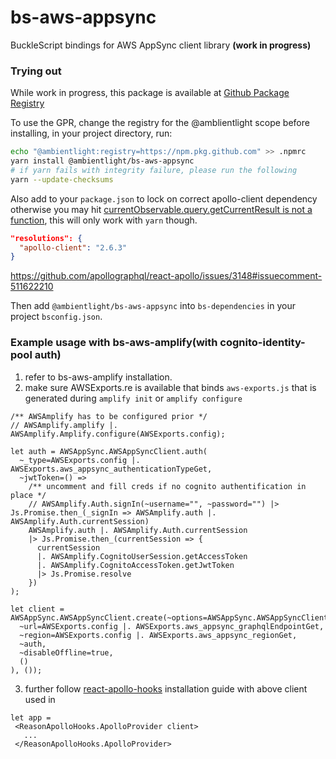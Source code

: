 # bs-aws-appsync
BuckleScript bindings for AWS AppSync client library **(work in progress)**

### Trying out
While work in progress, this package is available at [Github Package Registry](https://github.com/features/packages)

To use the GPR, change the registry for the @amblientlight scope
before installing, in your project directory, run:

```bash
echo "@ambientlight:registry=https://npm.pkg.github.com" >> .npmrc
yarn install @ambientlight/bs-aws-appsync
# if yarn fails with integrity failure, please run the following
yarn --update-checksums
```

Also add to your `package.json` to lock on correct apollo-client dependency otherwise you may hit [currentObservable.query.getCurrentResult is not a function](https://github.com/apollographql/react-apollo/issues/3148#issuecomment-511622210), this will only work with `yarn` though.

```json
"resolutions": {
  "apollo-client": "2.6.3"
}
```

https://github.com/apollographql/react-apollo/issues/3148#issuecomment-511622210

Then add `@ambientlight/bs-aws-appsync` into `bs-dependencies` in your project `bsconfig.json`.

### Example usage with bs-aws-amplify(with cognito-identity-pool auth)
1. refer to bs-aws-amplify installation.
2. make sure AWSExports.re is available that binds `aws-exports.js` that is generated during `amplify init` or `amplify configure`

```reason
/** AWSAmplify has to be configured prior */
// AWSAmplify.amplify |. AWSAmplify.Amplify.configure(AWSExports.config);

let auth = AWSAppSync.AWSAppSyncClient.auth(
  ~_type=AWSExports.config |. AWSExports.aws_appsync_authenticationTypeGet,
  ~jwtToken=() => 
    /** uncomment and fill creds if no cognito authentification in place */
    // AWSAmplify.Auth.signIn(~username="", ~password="") |> Js.Promise.then_(_signIn => AWSAmplify.auth |. AWSAmplify.Auth.currentSession)
    AWSAmplify.auth |. AWSAmplify.Auth.currentSession
    |> Js.Promise.then_(currentSession => {
      currentSession 
      |. AWSAmplify.CognitoUserSession.getAccessToken
      |. AWSAmplify.CognitoAccessToken.getJwtToken
      |> Js.Promise.resolve
    })
);

let client = AWSAppSync.AWSAppSyncClient.create(~options=AWSAppSync.AWSAppSyncClient.createOptions(
  ~url=AWSExports.config |. AWSExports.aws_appsync_graphqlEndpointGet,
  ~region=AWSExports.config |. AWSExports.aws_appsync_regionGet,
  ~auth,
  ~disableOffline=true,
  ()
), ());

```

3. further follow [react-apollo-hooks](https://github.com/Astrocoders/reason-apollo-hooks) installation guide with above client used in

```reason
let app =
 <ReasonApolloHooks.ApolloProvider client>
   ...
 </ReasonApolloHooks.ApolloProvider>
```